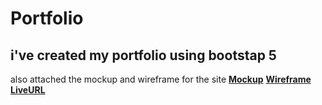 # Portfolio
## i've created my portfolio using bootstap 5 
also attached the mockup and wireframe for the site
**[Mockup](https://www.figma.com/file/jflCO7v1uprai3wjLYv5sx/Portfolio?node-id=7%3A9&t=fpzsW6ZbKvdsL3mF-1)**
**[Wireframe](https://www.figma.com/file/jflCO7v1uprai3wjLYv5sx/Portfolio?node-id=0%3A1&t=fpzsW6ZbKvdsL3mF-1)**
**[LiveURL](https://falmasri98.github.io/Portfolio/)**

